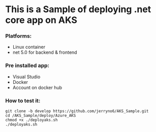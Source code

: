 # This is a Sample of deploying .net core app on AKS

### Platforms:
- Linux container
- net 5.0 for backend & frontend

### Pre installed app:
- Visual Studio 
- Docker
- Account on docker hub

### How to test it:
```
git clone -b develop https://github.com/jerryno6/AKS_Sample.git
cd /AKS_Sample/deploy/Azure_AKS
chmod +x ./deployaks.sh
./deployaks.sh
```
